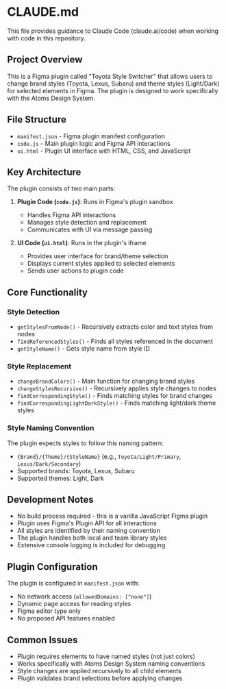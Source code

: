 # CLAUDE.md

This file provides guidance to Claude Code (claude.ai/code) when working with code in this repository.

## Project Overview

This is a Figma plugin called "Toyota Style Switcher" that allows users to change brand styles (Toyota, Lexus, Subaru) and theme styles (Light/Dark) for selected elements in Figma. The plugin is designed to work specifically with the Atoms Design System.

## File Structure

- `manifest.json` - Figma plugin manifest configuration
- `code.js` - Main plugin logic and Figma API interactions
- `ui.html` - Plugin UI interface with HTML, CSS, and JavaScript

## Key Architecture

The plugin consists of two main parts:

1. **Plugin Code (`code.js`)**: Runs in Figma's plugin sandbox
   - Handles Figma API interactions
   - Manages style detection and replacement
   - Communicates with UI via message passing

2. **UI Code (`ui.html`)**: Runs in the plugin's iframe
   - Provides user interface for brand/theme selection
   - Displays current styles applied to selected elements
   - Sends user actions to plugin code

## Core Functionality

### Style Detection
- `getStylesFromNode()` - Recursively extracts color and text styles from nodes
- `findReferencedStyles()` - Finds all styles referenced in the document
- `getStyleName()` - Gets style name from style ID

### Style Replacement
- `changeBrandColors()` - Main function for changing brand styles
- `changeStylesRecursive()` - Recursively applies style changes to nodes
- `findCorrespondingStyle()` - Finds matching styles for brand changes
- `findCorrespondingLightDarkStyle()` - Finds matching light/dark theme styles

### Style Naming Convention
The plugin expects styles to follow this naming pattern:
- `{Brand}/{Theme}/{StyleName}` (e.g., `Toyota/Light/Primary`, `Lexus/Dark/Secondary`)
- Supported brands: Toyota, Lexus, Subaru
- Supported themes: Light, Dark

## Development Notes

- No build process required - this is a vanilla JavaScript Figma plugin
- Plugin uses Figma's Plugin API for all interactions
- All styles are identified by their naming convention
- The plugin handles both local and team library styles
- Extensive console logging is included for debugging

## Plugin Configuration

The plugin is configured in `manifest.json` with:
- No network access (`allowedDomains: ["none"]`)
- Dynamic page access for reading styles
- Figma editor type only
- No proposed API features enabled

## Common Issues

- Plugin requires elements to have named styles (not just colors)
- Works specifically with Atoms Design System naming conventions
- Style changes are applied recursively to all child elements
- Plugin validates brand selections before applying changes